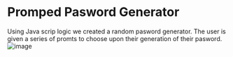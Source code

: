 # Promped Pasword Generator 
Using Java scrip logic we created a random pasword generator.
The user is given a series of promts to choose upon their generation of their pasword.
![image](https://user-images.githubusercontent.com/109123377/185998868-880a4015-94f4-475b-9f0d-80d60853e4db.png)
